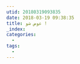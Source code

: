 ```yaml
---
utid: 20180319093835
date: 2018-03-19 09:38:35
title: عوض شو !
_index:
categories:
  -
tags:
  -
---
```

